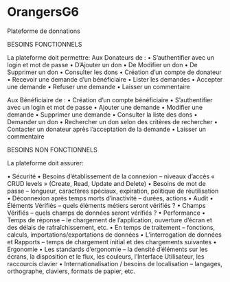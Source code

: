 # OrangersG6
Plateforme de donnations

BESOINS FONCTIONNELS

La plateforme doit permettre:
Aux Donateurs de :
•	S’authentifier avec un login et mot de passe
•	D’Ajouter un don
•	De Modifier un don
•	De Supprimer un don
•	Consulter les dons
•	Création d’un compte de donateur
•	Recevoir une demande d’un bénéficiaire
•	Lister les demandes 
•	Accepter une demande
•	Refuser une demande
•	Laisser un commentaire

Aux Bénéficiaire de :
•	Création d’un compte bénéficiaire
•	S’authentifier avec un login et mot de passe
•	Ajouter une demande
•	Modifier une demande
•	Supprimer une demande
•	Consulter la liste des dons
•	Demander un don
•	Rechercher un don selon des critères de rechercher
•	Contacter un donateur après l’acceptation de la demande
•	Laisser un commentaire


BESOINS NON FONCTIONNELS

La plateforme doit assurer:

•	Sécurité
• Besoins d’établissement de la connexion – niveaux d’accès « CRUD levels » (Create, Read, Update and Delete)
• Besoins de mot de passe – longueur, caractères spéciaux, expiration, politique de réutilisation
• Déconnexion après temps morts d’inactivité – durées, actions
•	Audit
• Éléments Vérifiés – quels éléments métiers seront vérifiés ?
• Champs Vérifiés – quels champs de données seront vérifiés ?
•	Performance
• Temps de réponse – le chargement de l’application, ouverture d’écran et des délais de rafraîchissement, etc.
• En temps de traitement – fonctions, calculs, importations/exportations de données
• L’interrogation de données et Rapports – temps de chargement initial et des chargements suivantes
•	Ergonomie
• Les standards d’ergonomie – la densité d’éléments sur les écrans, la disposition et le flux, les couleurs, l’Interface Utilisateur, les raccourcis clavier
• Internationalisation / besoins de localisation – langages, orthographe, claviers, formats de papier, etc.


